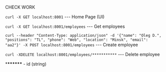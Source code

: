 CHECK WORK

`curl -X GET localhost:8001` --- Home Page (UI)
</br>

`curl -X GET localhost:8001/employees` --- Get employees
</br>

`curl --header "Content-Type: application/json" -d '{"name": "Oleg D.", "positions": "TL", "phone": "Web", "location": "Minsk", "email": "aa2"}' -X POST localhost:8001/employees` --- Create employee
</br>

`curl -XDELETE localhost:8001/employees/***********` --- Delete employee
</br>

\***\*\*\*\*\*\*** - id (string)
